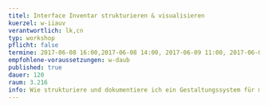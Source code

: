 ```yaml
---
titel: Interface Inventar strukturieren & visualisieren
kuerzel: w-iiauv
verantwortlich: lk,cn
typ: workshop
pflicht: false
termine: 2017-06-08 16:00,2017-06-08 14:00, 2017-06-09 11:00, 2017-06-09 14:00
empfohlene-voraussetzungen: w-daub
published: true
dauer: 120
raum: 3.216
info: Wie strukturiere und dokumentiere ich ein Gestaltungssystem für mich, mein Team und andere?
---
```


